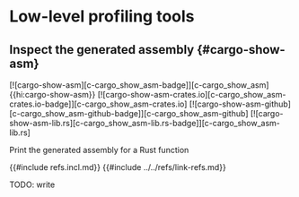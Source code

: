 # Low-level profiling tools

## Inspect the generated assembly {#cargo-show-asm}

[![cargo-show-asm][c-cargo_show_asm-badge]][c-cargo_show_asm]{{hi:cargo-show-asm}}
[![cargo-show-asm-crates.io][c-cargo_show_asm-crates.io-badge]][c-cargo_show_asm-crates.io]
[![cargo-show-asm-github][c-cargo_show_asm-github-badge]][c-cargo_show_asm-github]
[![cargo-show-asm-lib.rs][c-cargo_show_asm-lib.rs-badge]][c-cargo_show_asm-lib.rs]

Print the generated assembly for a Rust function

{{#include refs.incl.md}}
{{#include ../../refs/link-refs.md}}

<div class="hidden">
TODO: write
</div>
